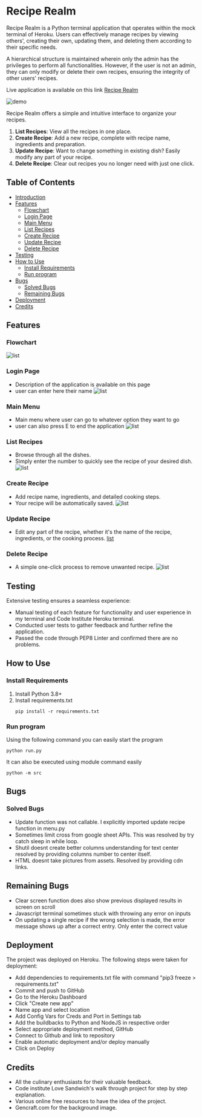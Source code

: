 
# Recipe Realm

Recipe Realm is a Python terminal application that operates within the mock terminal of Heroku. Users can effectively 
manage recipes by viewing others', creating their own, updating them, and deleting them according to their specific 
needs. 

A hierarchical structure is maintained wherein only the admin has the privileges to perform all functionalities.
However, if the user is not an admin, they can only modify or delete their own recipes, ensuring the integrity of other 
users' recipes.

Live application is available on this link [Recipe Realm](https://recipe-realm-project-f9c4db7b71c2.herokuapp.com/)

![demo](./assets/images/all-devices-white.png)

Recipe Realm offers a simple and intuitive interface to organize your recipes.

1. **List Recipes**: View all the recipes in one place.
2. **Create Recipe**: Add a new recipe, complete with recipe name, ingredients and preparation.
3. **Update Recipe**: Want to change something in existing dish? Easily modify any part of your recipe.
4. **Delete Recipe**: Clear out recipes you no longer need with just one click.

## Table of Contents
- [Introduction](#introduction)
- [Features](#features)
  * [Flowchart](#flowchart)
  * [Login Page](#login-page)
  * [Main Menu](#main-menu)
  * [List Recipes](#list-recipes)
  * [Create Recipe](#create-recipe)
  * [Update Recipe](#update-recipe)
  * [Delete Recipe](#delete-recipe)
- [Testing](#testing)
- [How to Use](#how-to-use)
  * [Install Requirements](#install-requirements)
  * [Run program](#run-program)
- [Bugs](#bugs)
  * [Solved Bugs](#solved-bugs)
  * [Remaining Bugs](#remaining-bugs)
- [Deployment](#deployment)
- [Credits](#credits)

## Features

### Flowchart

![list](./assets/images/flowchart.jpeg)

### Login Page
- Description of the application is available on this page
- user can enter here their name
![list](./assets/images/login.png)

### Main Menu
- Main menu where user can go to whatever option they want to go
- user can also press E to end the application
![list](./assets/images/menu.png)

### List Recipes
- Browse through all the dishes.
- Simply enter the number to quickly see the recipe of your desired dish.
![list](./assets/images/list.png)

### Create Recipe
- Add recipe name, ingredients, and detailed cooking steps.
- Your recipe will be automatically saved.
![list](./assets/images/create.png)

### Update Recipe
- Edit any part of the recipe, whether it's the name of the recipe, ingredients, or the cooking process.
[list](./assets/images/update.png)

### Delete Recipe
- A simple one-click process to remove unwanted recipe.
![list](./assets/images/delete.png)

## Testing

Extensive testing ensures a seamless experience:

- Manual testing of each feature for functionality and user experience in my terminal and Code Institute Heroku terminal.
- Conducted user tests to gather feedback and further refine the application.
- Passed the code through PEP8 Linter and confirmed there are no problems.

## How to Use

### Install Requirements
1. Install Python 3.8+
2. Install requirements.txt
   ```shell
   pip install -r requirements.txt
    ```

### Run program

Using the following command you can easily start the program
```shell
python run.py
```

It can also be executed using module command easily
```shell
python -m src
```

## Bugs

### Solved Bugs
- Update function was not callable. I explicitly imported update recipe function in menu.py
- Sometimes limit cross from google sheet APIs. This was resolved by try catch sleep in while loop.
- Shutil doesnt create better columns understanding for text center resolved by providing columns number to center itself.
- HTML doesnt take pictures from assets. Resolved by providing cdn links.

## Remaining Bugs
- Clear screen function does also show previous displayed results in screen on scroll
- Javascript terminal sometimes stuck with throwing any error on inputs
- On updating a single recipe if the wrong selection is made, the error message shows up after a correct entry. Only enter the correct value 

## Deployment
The project was deployed on Heroku. The following steps were taken for deployment:

- Add dependencies to requirements.txt file with command "pip3 freeze > requirements.txt"
- Commit and push to GitHub
- Go to the Heroku Dashboard
- Click "Create new app"
- Name app and select location
- Add Config Vars for Creds and Port in Settings tab
- Add the buildbacks to Python and NodeJS in respective order
- Select appropriate deployment method, GitHub
- Connect to Github and link to repository
- Enable automatic deployment and/or deploy manually
- Click on Deploy

## Credits

- All the culinary enthusiasts for their valuable feedback.
- Code institute Love Sandwich's walk through project for step by step explanation.
- Various online free resources to have the idea of the project.
- Gencraft.com for the background image.

